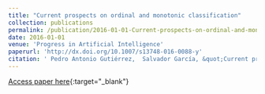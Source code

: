 ```yaml
---
title: "Current prospects on ordinal and monotonic classification"
collection: publications
permalink: /publication/2016-01-01-Current-prospects-on-ordinal-and-monotonic-classification
date: 2016-01-01
venue: 'Progress in Artificial Intelligence'
paperurl: 'http://dx.doi.org/10.1007/s13748-016-0088-y'
citation: ' Pedro Antonio Gutiérrez,  Salvador García, &quot;Current prospects on ordinal and monotonic classification.&quot; Progress in Artificial Intelligence, 2016.'
---
```

[Access paper here](http://dx.doi.org/10.1007/s13748-016-0088-y){:target="_blank"}
